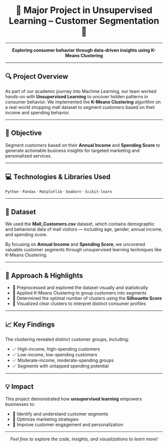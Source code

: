 <h1 align="center">🚀 Major Project in Unsupervised Learning – Customer Segmentation 👥</h1>

---

<p align="center">
  <strong>Exploring consumer behavior through data-driven insights using K-Means Clustering</strong>
</p>

---

## 🔍 Project Overview

As part of our academic journey into Machine Learning, our team worked hands-on with **Unsupervised Learning** to uncover hidden patterns in consumer behavior. We implemented the <strong>K-Means Clustering</strong> algorithm on a real-world shopping mall dataset to segment customers based on their income and spending behavior.

---

## 🎯 Objective

Segment customers based on their **Annual Income** and **Spending Score** to generate actionable business insights for targeted marketing and personalized services.

---

## 💻 Technologies & Libraries Used

<p>
  <code>Python</code> · <code>Pandas</code> · <code>Matplotlib</code> · <code>Seaborn</code> · <code>Scikit-learn</code>
</p>

---

## 📂 Dataset

We used the <strong>Mall_Customers.csv</strong> dataset, which contains demographic and behavioral data of mall visitors — including age, gender, annual income, and spending score.

By focusing on **Annual Income** and **Spending Score**, we uncovered valuable customer segments through unsupervised learning techniques like K-Means Clustering.

---

## 🧠 Approach & Highlights

<ul>
  <li>🔹 Preprocessed and explored the dataset visually and statistically</li>
  <li>🔹 Applied K-Means Clustering to group customers into segments</li>
  <li>🔹 Determined the optimal number of clusters using the <strong>Silhouette Score</strong></li>
  <li>🔹 Visualized clear clusters to interpret distinct consumer profiles</li>
</ul>

---

## 📈 Key Findings

The clustering revealed distinct customer groups, including:

<ul>
  <li>✅ High-income, high-spending customers</li>
  <li>✅ Low-income, low-spending customers</li>
  <li>✅ Moderate-income, moderate-spending groups</li>
  <li>✅ Segments with untapped spending potential</li>
</ul>

---

## 💡 Impact

This project demonstrated how <strong>unsupervised learning</strong> empowers businesses to:

<ul>
  <li>🔸 Identify and understand customer segments</li>
  <li>🔸 Optimize marketing strategies</li>
  <li>🔸 Improve customer engagement and personalization</li>
</ul>

---

<p align="center">
  <em>Feel free to explore the code, insights, and visualizations to learn more!</em>
</p>
